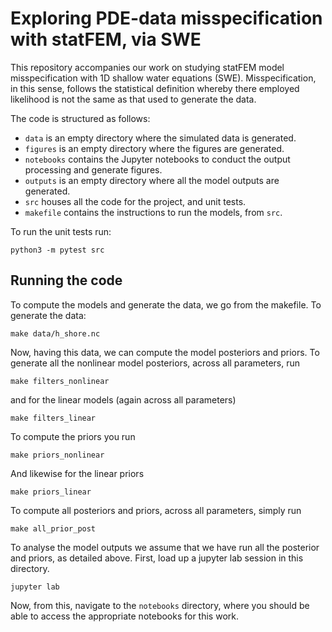 # Exploring PDE-data misspecification with statFEM, via SWE

This repository accompanies our work on studying statFEM model misspecification
with 1D shallow water equations (SWE). Misspecification, in this sense, follows
the statistical definition whereby there employed likelihood is not the same
as that used to generate the data.

The code is structured as follows:

* `data` is an empty directory where the simulated data is generated.
* `figures` is an empty directory where the figures are generated.
* `notebooks` contains the Jupyter notebooks to conduct the output processing and generate figures.
* `outputs` is an empty directory where all the model outputs are generated.
* `src` houses all the code for the project, and unit tests.
* `makefile` contains the instructions to run the models, from `src`.

To run the unit tests run:

```{bash}
python3 -m pytest src
```

## Running the code

To compute the models and generate the data, we go from the makefile. To generate the data:

```{bash}
make data/h_shore.nc
```

Now, having this data, we can compute the model posteriors and
priors. To generate all the nonlinear model posteriors, across all
parameters, run

```{bash}
make filters_nonlinear
```

and for the linear models (again across all parameters)

```{bash}
make filters_linear
```

To compute the priors you run

```{bash}
make priors_nonlinear
```

And likewise for the linear priors

```{bash}
make priors_linear
```

To compute all posteriors and priors, across all parameters, simply run

```{bash}
make all_prior_post
```

To analyse the model outputs we assume that we have run all the posterior and priors, as detailed above. First, load up a jupyter lab session in this directory.

```{bash}
jupyter lab
```

Now, from this, navigate to the `notebooks` directory, where you should be able to access the appropriate notebooks for this work.

